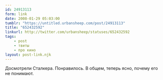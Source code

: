 ```yaml
---
id: 24913113
form: link
date: 2008-01-29 05:03:00
tumblr: "https://untitled.urbansheep.com/post/24913113"
title: "652432592"
linkurl: http://twitter.com/urbansheep/statuses/652432592
tags:
    - post
    - твиты
    - про кино
layout: post-link.njk
---
```

<p>Досмотрели Сталкера. Понравилось. В общем, теперь ясно, почему его не понимают.</p>

